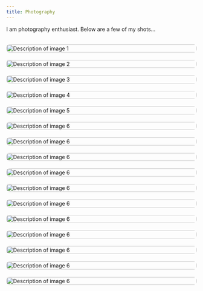 ```yaml
---
title: Photography
---
```

I am photography enthusiast. Below are a few of my shots...
<style>
.gallery-grid {
    display: grid;
    grid-template-columns: repeat(auto-fill, minmax(250px, 1fr));
    gap: 20px;
    margin-top: 2rem;
}

.gallery-item {
    position: relative;
    overflow: hidden;
    border-radius: 8px;
}

.gallery-item img {
    width: 100%;
    height: auto;
    transition: transform 0.3s ease;
}

.gallery-item:hover img {
    transform: scale(1.05);
}
</style>

<div class="gallery-grid">
    <div class="gallery-item">
        <a href="/images/badlands.jpg" data-fancybox="gallery">
            <img src="/images/badlands.jpg" alt="Description of image 1">
        </a>
    </div>
   <div class="gallery-item">
        <a href="/images/field_of_light.jpg" data-fancybox="gallery">
            <img src="/images/field_of_light.jpg" alt="Description of image 2">
        </a>
    </div>
    <div class="gallery-item">
        <a href="/images/big_thicket.jpg" data-fancybox="gallery">
            <img src="/images/big_thicket.jpg" alt="Description of image 3">
        </a>
    </div>
    <div class="gallery-item">
        <a href="/images/sydney_walk.jpg" data-fancybox="gallery">
            <img src="/images/sydney_walk.jpg" alt="Description of image 4">
        </a>
    </div>
    <div class="gallery-item">
        <a href="/images/route66.jpg" data-fancybox="gallery">
            <img src="/images/route66.jpg" alt="Description of image 5">
        </a>
    </div>
     <div class="gallery-item">
        <a href="/images/simba_orange.jpg" data-fancybox="gallery">
            <img src="/images/simba_orange.jpg" alt="Description of image 6">
        </a>
    </div>
    <div class="gallery-item">
        <a href="/images/simba_run.jpg" data-fancybox="gallery">
            <img src="/images/simba_run.jpg" alt="Description of image 6">
        </a>
    </div>
    <div class="gallery-item">
        <a href="/images/fei_monahans.jpg" data-fancybox="gallery">
            <img src="/images/fei_monahans.jpg" alt="Description of image 6">
        </a>
    </div>
    <div class="gallery-item">
        <a href="/images/sangwon.jpg" data-fancybox="gallery">
            <img src="/images/sangwon.jpg" alt="Description of image 6">
        </a>
    </div>
    <div class="gallery-item">
        <a href="/images/eiffel_night.jpg" data-fancybox="gallery">
            <img src="/images/eiffel_night.jpg" alt="Description of image 6">
        </a>
    </div>
    <div class="gallery-item">
        <a href="/images/paris_wheel.jpg" data-fancybox="gallery">
            <img src="/images/paris_wheel.jpg" alt="Description of image 6">
        </a>
    </div>
   <div class="gallery-item">
        <a href="/images/paris_street.jpg" data-fancybox="gallery">
            <img src="/images/paris_street.jpg" alt="Description of image 6">
        </a>
    </div> 
    <div class="gallery-item">
        <a href="/images/hallway.jpg" data-fancybox="gallery">
            <img src="/images/hallway.jpg" alt="Description of image 6">
        </a>
    </div> 
    <div class="gallery-item">
        <a href="/images/bug_macro.jpg" data-fancybox="gallery">
            <img src="/images/bug_macro.jpg" alt="Description of image 6">
        </a>
    </div> 
    <div class="gallery-item">
        <a href="/images/primate.jpg" data-fancybox="gallery">
            <img src="/images/primate.jpg" alt="Description of image 6">
        </a>
    </div> 
    <div class="gallery-item">
        <a href="/images/valley.jpg" data-fancybox="gallery">
            <img src="/images/valley.jpg" alt="Description of image 6">
        </a>
    </div> 
</div>